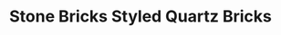 ---
layout: post
title: Stone Bricks Styled Quartz Bricks
permalink: /addons/compliance32x/StoneBricksStyledQuartzBricks
comments: true
comments-id: StoneBricksStyledQuartzBricks
header-img: compliance32x/addons/Stone Bricks Styled Quartz Bricks.jpg

long_text: Makes quartz bricks look similar to Stone Bricks.

authors:
  - RalphOfficia

download:
  - Planet Minecraft:
    - https://www.planetminecraft.com/texture-pack/compliance-32x-stone-bricks-like-quartz-bricks/
---